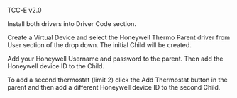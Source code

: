 TCC-E v2.0


Install both drivers into Driver Code section.

Create a Virtual Device and select the Honeywell Thermo Parent driver from User section of the drop down. The initial Child will be created. 

Add your Honeywell Username and password to the parent. Then add the Honeywell device ID to the Child.

To add a second thermostat (limit 2) click the Add Thermostat button in the parent and then add a different Honeywell device ID to the second Child.

